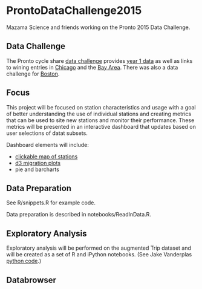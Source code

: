 # ProntoDataChallenge2015
Mazama Science and friends working on the Pronto 2015 Data Challenge.

## Data Challenge

The Pronto cycle share [data challenge](http://www.prontocycleshare.com/datachallenge) provides [year 1 data](https://s3.amazonaws.com/pronto-data/open_data_year_one.zip) as well as links to wining entries in [Chicago](https://www.divvybikes.com/datachallenge) and the [Bay Area](http://www.bayareabikeshare.com/datachallenge-2014). There was also a data challenge for [Boston](http://hubwaydatachallenge.org).

## Focus

This project will be focused on station characteristics and usage with a goal of better understanding the use of individual stations and creating metrics that can be used to site new stations and monitor their performance. These metrics will be presented in an interactive dashboard that updates based on user selections of datat subsets.

Dashboard elements will include:

 * [clickable map of stations](http://willleahy.info/ng-maps/#/)
 * [d3 migration plots](http://www.global-migration.info)
 * pie and barcharts

## Data Preparation

See R/snippets.R for example code.

Data preparation is described in notebooks/ReadInData.R.

## Exploratory Analysis

Exploratory analysis will be performed on the augmented Trip dataset and will be created as a set of R and iPython notebooks. (See Jake Vanderplas [python code](https://github.com/jakevdp/ProntoData).) 

## Databrowser


